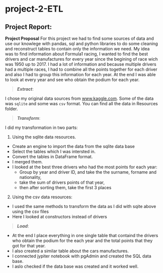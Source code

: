 # project-2-ETL
## Project Report:

**Project Proposal**
For this project we had to find some sources of data and use our knowlege with pandas, sql and python libraries to do some cleaning and reconstruct tables to contain only the information we need.
My idea was to find information about Formula1 racing, I wanted to find the best drivers and car manufactures for every year since the begining of race wich was 1950 up to 2017.
I had a lot of information and because multiple drivers had a multiple races, I had to combine all the points together for each driver and also I had to group this information for each year.
At the end I was able to look at every year and see who obtain the podium for each year.

> **_Extract_**:

I chose my original data sources from www.kaggle.com.
Some of the data was `sqlite` and some was `csv` format. You can find all  the data in Resources folder.


> **_Transform_**:

I did my transformation in two parts:
1. Using the sqlite data resources. 
  - Create an engine to import the data from the sqlite data base
  - Select the tables which I was intersted in.
  - Convert the tables in DataFrame format.
  - I merged them.
  - I looked at the best three drivers who had the most points for each year:
      - Group by year and driver ID, and take the the surname, forname and nationality,
      - take the sum of drivers points of that year,
      - then after sorting them, take the first 3 places    
2. Using the csv data resources:
  - I used the same methods to transform the data as I did with sqite above using the csv files
  - Here I looked at constructors instead of drivers

> **_Load_**: 

 - At the end I place everything in one single table that containd the drivers who obtain the podium for the each year and the total points that they got for that year.
 - I also created a similar table about the cars manufactures.
 - I connected jypiter notebook with pgAdmin and created the SQL data base.
 - I aslo checked if the data base was created and it worked well.
